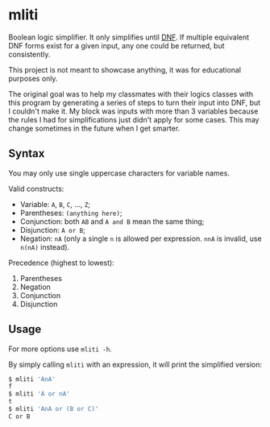 # mliti

Boolean logic simplifier. It only simplifies until [DNF](https://en.wikipedia.org/wiki/Disjunctive_normal_form). If multiple equivalent DNF forms exist for a given input, any one could be returned, but consistently.

This project is not meant to showcase anything, it was for educational purposes only.

The original goal was to help my classmates with their logics classes with this program by generating a series of steps to turn their input into DNF, but I couldn't make it.
My block was inputs with more than 3 variables because the rules I had for simplifications just didn't apply for some cases.
This may change sometimes in the future when I get smarter.

## Syntax

You may only use single uppercase characters for variable names.

Valid constructs:

- Variable: `A`, `B`, `C`, ..., `Z`;
- Parentheses: `(anything here)`;
- Conjunction: both `AB` and `A and B` mean the same thing;
- Disjunction: `A or B`;
- Negation: `nA` (only a single `n` is allowed per expression. `nnA` is invalid, use `n(nA)` instead).

Precedence (highest to lowest):

1. Parentheses
2. Negation
3. Conjunction
4. Disjunction

## Usage

For more options use `mliti -h`.

By simply calling `mliti` with an expression, it will print the simplified version:

```sh
$ mliti 'AnA'
f
$ mliti 'A or nA'
t
$ mliti 'AnA or (B or C)'
C or B
```
